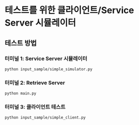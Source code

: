 # 테스트를 위한 클라이언트/Service Server 시뮬레이터


## 테스트 방법
### 터미널 1: Service Server 시뮬레이터
`python input_sample/simple_simulator.py`

### 터미널 2: Retrieve Server  
`python main.py`

### 터미널 3: 클라이언트 테스트
`python input_sample/simple_client.py`